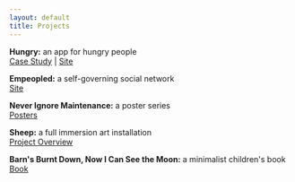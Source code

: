 ```yaml
---
layout: default
title: Projects
---
```



**Hungry:** an app for hungry people</br>
[Case Study](/hungry) | [Site](http://www.hungryishere.com)

**Empeopled:** a self-governing social network</br>
[Site](http://www.empeopled.com)

**Never Ignore Maintenance:** a poster series</br>
[Posters](/neverignoremaintenance)

**Sheep:** a full immersion art installation</br>
[Project Overview](/sheep)

**Barn's Burnt Down, Now I Can See the Moon:** a minimalist children's book</br>
[Book](/barnburnt.pdf)


